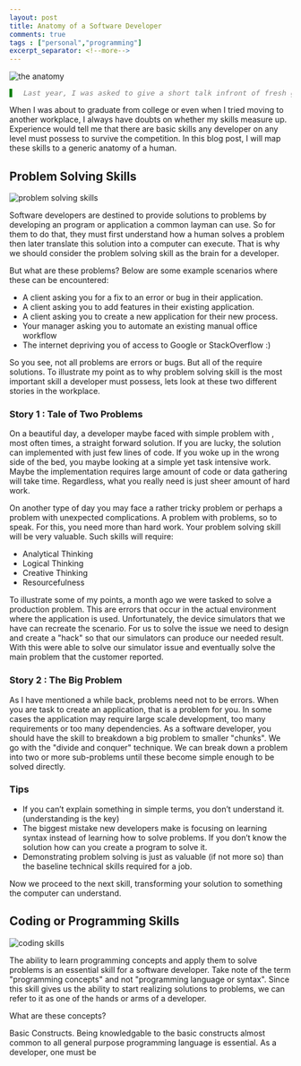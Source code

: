 ```yaml
---
layout: post
title: Anatomy of a Software Developer
comments: true
tags : ["personal","programming"]
excerpt_separator: <!--more-->
---
```

![the anatomy](https://i.imgur.com/RnapIVi.png)
<pre style="color:grey;font-style:italic;border-left: 5px solid green;padding-left: 20px;font-size:13px">
Last year, I was asked to give a short talk infront of fresh graduates and career shifters. My topic, the basic skills a developer must poses to get started in the industry. I ended up referencing the anatomy of a human being.
</pre>
When I was about to graduate from college or even when I tried moving to another workplace, I always have doubts on whether my skills measure up. Experience would tell me that there are basic skills any developer on any level must possess to survive the competition. In this blog post, I will map these skills to a generic anatomy of a human.

## Problem Solving Skills
![problem solving skills](https://i.imgur.com/Z0kRj9z.png)

Software developers are destined to provide solutions to problems by developing an program or application a common layman can use. So for them to do that, they must first understand how a human solves a problem then later translate this solution into a computer can execute. That is why we should consider the problem solving skill as the brain for a developer. 

But what are these problems? Below are some example scenarios where these can be encountered:

- A client asking you for a fix to an error or bug in their application.
- A client asking you to add features in their existing application.
- A client asking you to create a new application for their new process.
- Your manager asking you to automate an existing manual office workflow
- The internet depriving you of access to Google or StackOverflow :)

So you see, not all problems are errors or bugs. But all of the require solutions. To illustrate my point as to why problem solving skill is the most important skill a developer must possess, lets look at these two different stories in the workplace.
<!--more-->
### Story 1 : Tale of Two Problems

On a beautiful day, a developer maybe faced with simple problem with , most often times, a straight forward solution. If you are lucky, the solution can implemented with just few lines of code. If you woke up in the wrong side of the bed, you maybe looking at a simple yet task intensive work. Maybe the implementation requires large amount of code or data gathering will take time. Regardless, what you really need is just sheer amount of hard work.

On another type of day you may face a rather tricky problem or perhaps a problem with unexpected complications. A problem with problems, so to speak. For this, you need more than hard work. Your problem solving skill will be very valuable. Such skills will require:

- Analytical Thinking
- Logical Thinking
- Creative Thinking
- Resourcefulness

To illustrate some of my points, a month ago we were tasked to solve a production problem. This are errors that occur in the actual environment where the application is used. Unfortunately, the device simulators that we have can recreate the scenario. For us to solve the issue we need to design and create a "hack" so that our simulators can produce our needed result. With this were able to solve our simulator issue and eventually solve the main problem that the customer reported.

### Story 2 : The Big Problem

As I have mentioned a while back, problems need not to be errors. When you are task to create an application, that is a problem for you. In some cases the application may require large scale development, too many requirements or too many dependencies. As a software developer, you should have the skill to breakdown a big problem to smaller "chunks". We go with the "divide and conquer" technique. We can break down a problem into two or more sub-problems until these become simple enough to be solved directly.

### Tips

- If you can’t explain something in simple terms, you don’t understand it. (understanding is the key)
- The biggest mistake new developers make is focusing on learning syntax instead of learning how to solve problems. If you don’t know the solution how can you create a program to solve it.
- Demonstrating problem solving is just as valuable (if not more so)  than the baseline technical skills required for a job.

Now we proceed to the next skill, transforming your solution to something the computer can understand.

## Coding or Programming Skills
![coding skills](https://i.imgur.com/6a0UaRR.png)

The ability to learn programming concepts and apply them to solve problems is an essential skill for a software developer.  Take note of the term "programming concepts" and not "programming language or syntax". Since this skill gives us the ability to start realizing solutions to problems, we can refer to it as one of the hands or arms of a developer.

What are these concepts?

Basic Constructs. Being knowledgable to the basic constructs almost common to all general purpose programming language is essential. As a developer, one must be 
